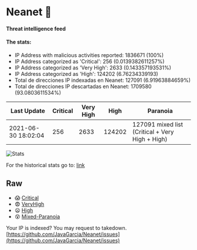 # Neanet :hocho:
#### Threat intelligence feed
#### The stats:

- IP Address with malicious activities reported: 1836671 (100%)
- IP Address categorized as 'Critical':  256 (0.0139382611257%)
- IP Address categorized as 'Very High':  2633 (0.143357193531%)
- IP Address categorized as 'High':  124202 (6.76234339193)
- Total de direcciones IP indexadas en Neanet:  127091 (6.91963884659%)
- Total de direcciones IP descartadas en Neanet:  1709580 (93.0803611534%)

| Last Update | Critical | Very High | High | Paranoia |
| --- | --- | --- | --- | --- |
| 2021-06-30 18:02:04 | 256 | 2633 | 124202 | 127091 mixed list (Critical + Very High + High)|

![Stats](https://docs.google.com/spreadsheets/d/e/2PACX-1vSnaNMIXVabIpDJjufMlzH7poXnshF3mgd8Is1g9ytUEzVsP5my4Trn8f-xkoLLQ38xpL3HtmUexLo6/pubchart?oid=501124687&format=image)

For the historical stats go to: [link](/stats.csv)
## Raw
- :scream: [Critical](https://raw.githubusercontent.com/JavaGarcia/Neanet/master/blacklists/neanet_critical.txt)
- :fearful: [VeryHigh](https://raw.githubusercontent.com/JavaGarcia/Neanet/master/blacklists/neanet_veryHigh.txtt)
- :frowning: [High](https://raw.githubusercontent.com/JavaGarcia/Neanet/master/blacklists/neanet_high.txt)
- :dizzy_face: [Mixed-Paranoia](https://raw.githubusercontent.com/JavaGarcia/Neanet/master/blacklists/neanet_all.txt)


Your IP is indexed? You may request to takedown. [https://github.com/JavaGarcia/Neanet/issues](https://github.com/JavaGarcia/Neanet/issues)






























































































































































































































































































































































































































































































































































































































































































































































































































































































































































































































































































































































































































































































































































































































































































































































































































































































































































































































































































































































































































































































































































































































































































































































































































































































































































































































































































































































































































































































































































































































































































































































































































































































































































































































































































































































































































































































































































































































































































































































































































































































































































































































































































































































































































































































































































































































































































































































































































































































































































































































































































































































































































































































































































































































































































































































































































































































































































































































































































































































































































































































































































































































































































































































































































































































































































































































































































































































































































































































































































































































































































































































































































































































































































































































































































































